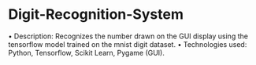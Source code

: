 # Digit-Recognition-System
•	Description: Recognizes the number drawn on the GUI display using the tensorflow model trained on the mnist digit dataset.
•	Technologies used: Python, Tensorflow, Scikit Learn, Pygame (GUI).

